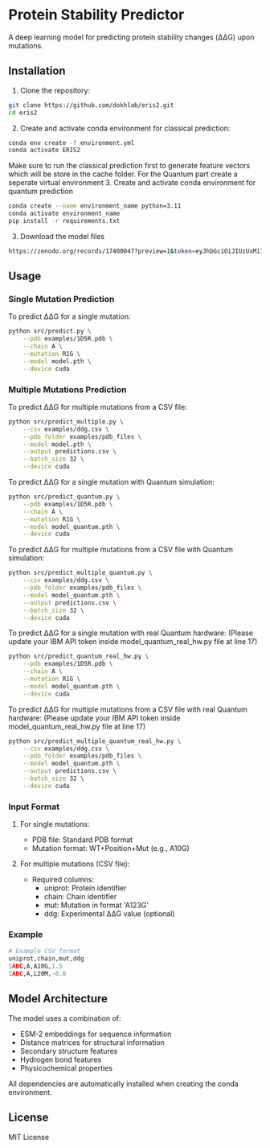 # Protein Stability Predictor

A deep learning model for predicting protein stability changes (ΔΔG) upon mutations.

## Installation

1. Clone the repository:
```bash
git clone https://github.com/dokhlab/eris2.git
cd eris2
```

2. Create and activate conda environment for classical prediction:
```bash
conda env create -f environment.yml
conda activate ERIS2
```

Make sure to run the classical prediction first to generate feature vectors which will be store in the cache folder. 
For the Quantum part create a seperate virtual environment
3. Create and activate conda environment for quantum prediction

```bash
conda create --name environment_name python=3.11
conda activate environment_name
pip install -r requirements.txt
```
3. Download the model files
```bash
https://zenodo.org/records/17400047?preview=1&token=eyJhbGciOiJIUzUxMiIsImlhdCI6MTc2MDk4MjEyMCwiZXhwIjoxNzY3MjI1NTk5fQ.eyJpZCI6IjcwZjEyMzQyLWUyMWYtNDNhYy05ZGIwLTMwN2E3OWFiYzIzYSIsImRhdGEiOnt9LCJyYW5kb20iOiIwNzIxZDA3NDliYjM0M2NhODA1MzhlYTdlZmFmNmFmNiJ9.k098x_FsgAJGwqxwIW2K6HiCr8A48xcNQakri9_-wJV9QcGZ7J2Y5GI1z3edJhwu9pWKIdnwfkWszYylElg8PQ
```
## Usage

### Single Mutation Prediction

To predict ΔΔG for a single mutation:

```bash
python src/predict.py \
    --pdb examples/1D5R.pdb \
    --chain A \
    --mutation R1G \
    --model model.pth \
    --device cuda
```

### Multiple Mutations Prediction

To predict ΔΔG for multiple mutations from a CSV file:

```bash
python src/predict_multiple.py \
    --csv examples/ddg.csv \
    --pdb_folder examples/pdb_files \
    --model model.pth \
    --output predictions.csv \
    --batch_size 32 \
    --device cuda
```
To predict ΔΔG for a single mutation with Quantum simulation:

```bash
python src/predict_quantum.py \
    --pdb examples/1D5R.pdb \
    --chain A \
    --mutation R1G \
    --model model_quantum.pth \
    --device cuda
```    

To predict ΔΔG for multiple mutations from a CSV file with Quantum simulation:

```bash
python src/predict_multiple_quantum.py \
    --csv examples/ddg.csv \
    --pdb_folder examples/pdb_files \
    --model model_quantum.pth \
    --output predictions.csv \
    --batch_size 32 \
    --device cuda
```

To predict ΔΔG for a single mutation with real Quantum hardware:
(Please update your IBM API token inside model_quantum_real_hw.py file at line 17)

```bash
python src/predict_quantum_real_hw.py \
    --pdb examples/1D5R.pdb \
    --chain A \
    --mutation R1G \
    --model model_quantum.pth \
    --device cuda
```    

To predict ΔΔG for multiple mutations from a CSV file with real Quantum hardware:
(Please update your IBM API token inside model_quantum_real_hw.py file at line 17)
```bash
python src/predict_multiple_quantum_real_hw.py \
    --csv examples/ddg.csv \
    --pdb_folder examples/pdb_files \
    --model model_quantum.pth \
    --output predictions.csv \
    --batch_size 32 \
    --device cuda
```

### Input Format

1. For single mutations:
   - PDB file: Standard PDB format
   - Mutation format: WT+Position+Mut (e.g., A10G)

2. For multiple mutations (CSV file):
   - Required columns:
     - uniprot: Protein identifier
     - chain: Chain identifier
     - mut: Mutation in format 'A123G'
     - ddg: Experimental ΔΔG value (optional)

### Example

```python
# Example CSV format
uniprot,chain,mut,ddg
1ABC,A,A10G,1.5
1ABC,A,L20M,-0.8
```

## Model Architecture

The model uses a combination of:
- ESM-2 embeddings for sequence information
- Distance matrices for structural information
- Secondary structure features
- Hydrogen bond features
- Physicochemical properties


All dependencies are automatically installed when creating the conda environment.

## License

MIT License 
